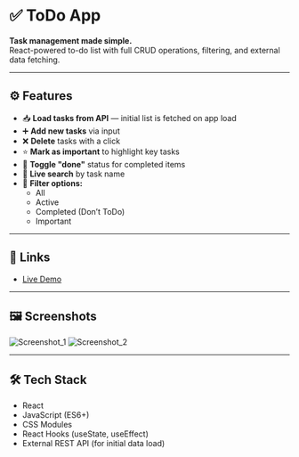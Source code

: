 # ✅ ToDo App

**Task management made simple.**  
React-powered to-do list with full CRUD operations, filtering, and external data fetching.

---

## ⚙️ Features

- 📥 **Load tasks from API** — initial list is fetched on app load
- ➕ **Add new tasks** via input
- ❌ **Delete** tasks with a click
- ⭐ **Mark as important** to highlight key tasks
- 🔄 **Toggle "done"** status for completed items
- 🔎 **Live search** by task name
- 🧮 **Filter options:**
  - All
  - Active
  - Completed (Don’t ToDo)
  - Important

---

## 🔗 Links
- [Live Demo](https://marta109.github.io/Todo/)  

---

## 🖼️ Screenshots
![Screenshot_1](https://github.com/user-attachments/assets/19072fb2-ede0-4883-9fc7-fb83f0440f3d)
![Screenshot_2](https://github.com/user-attachments/assets/15e734f8-a90f-4fda-86d0-8d194ac6cb14)


---

## 🛠️ Tech Stack

- React
- JavaScript (ES6+)
- CSS Modules
- React Hooks (useState, useEffect)
- External REST API (for initial data load)

